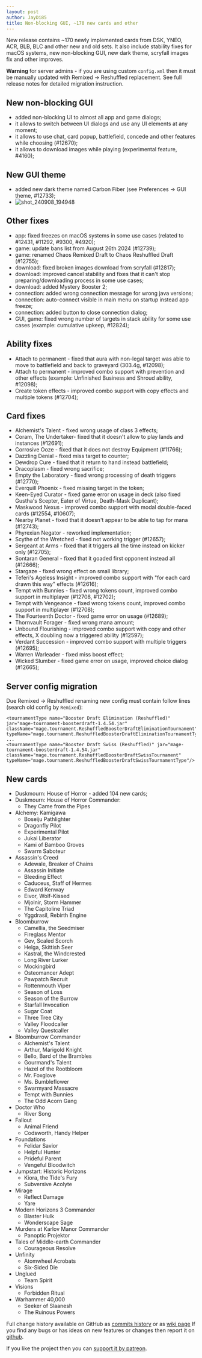 ```yaml
---
layout: post
author: JayDi85
title: Non-blocking GUI, ~170 new cards and other
---
```

New release contains ~170 newly implemented cards from DSK, YNEO, ACR, BLB, BLC and other new and old sets. It also include stability fixes for macOS systems, new non-blocking GUI, new dark theme, scryfall images fix and other improves.

**Warning** for server admins - if you are using custom `config.xml` then it must be manually updated with Remixed -> Reshuffled replacement. See full release notes for detailed migration instruction.

## New non-blocking GUI
- added non-blocking UI to almost all app and game dialogs;
- it allows to switch between UI dialogs and use any UI elements at any moment;
- it allows to use chat, card popup, battlefield, concede and other features while choosing (#12670);
- it allows to download images while playing (experimental feature, #4160);

## New GUI theme
* added new dark theme named Carbon Fiber (see Preferences -> GUI theme, #12733);
* ![shot_240908_194948](https://github.com/user-attachments/assets/451c0ff2-1453-494e-ba49-85ffb0f44128)

## Other fixes
* app: fixed freezes on macOS systems in some use cases (related to #12431, #11292, #9300, #4920);
* game: update bans list from August 26th 2024 (#12739);
* game: renamed Chaos Remixed Draft to Chaos Reshuffled Draft (#12755);
* download: fixed broken images download from scryfall (#12817);
* download: improved cancel stability and fixes that it can't stop preparing/downloading process in some use cases;
* download: added Mystery Booster 2;
* connection: added wrong connection message for wrong java versions;
* connection: auto-connect visible in main menu on startup instead app freeze;
* connection: added <ESC> button to close connection dialog;
* GUI, game: fixed wrong number of targets in stack ability for some use cases (example: cumulative upkeep, #12824);

## Ability fixes
* Attach to permanent - fixed that aura with non-legal target was able to move to battlefield and back to graveyard (303.4g, #12098);
* Attach to permanent - improved combo support with prevention and other effects (example: Unfinished Business and Shroud ability, #12098);
* Create token effects - improved combo support with copy effects and multiple tokens (#12704);

## Card fixes
* Alchemist's Talent - fixed wrong usage of class 3 effects;
* Coram, The Undertaker- fixed that it doesn't allow to play lands and instances (#12691);
* Corrosive Ooze - fixed that it does not destroy Equipment (#11766);
* Dazzling Denial - fixed miss target to counter;
* Dewdrop Cure - fixed that it return to hand instead battlefield;
* Dracoplasm - fixed wrong sacrifice;
* Empty the Laboratory - fixed wrong processing of death triggers (#12770);
* Everquill Phoenix - fixed missing target in the token;
* Keen-Eyed Curator - fixed game error on usage in deck (also fixed Gustha's Scepter, Eater of Virtue, Death-Mask Duplicant);
* Maskwood Nexus - improved combo support with modal double-faced cards (#12554, #10607);
* Nearby Planet - fixed that it doesn't appear to be able to tap for mana (#12743);
* Phyrexian Negator - reworked implementation;
* Scythe of the Wretched - fixed not working trigger (#12657);
* Sergeant at Arms - fixed that it triggers all the time instead on kicker only (#12705);
* Sontaran General - fixed that it goaded first opponent instead all (#12666);
* Stargaze - fixed wrong effect on small library;
* Teferi's Ageless Insight - improved combo support with "for each card drawn this way" effects (#12616);
* Tempt with Bunnies - fixed wrong tokens count, improved combo support in multiplayer (#12708, #12702);
* Tempt with Vengeance - fixed wrong tokens count, improved combo support in multiplayer  (#12708);
* The Fourteenth Doctor - fixed game error on usage (#12689);
* Thornvault Forager - fixed wrong mana amount;
* Unbound Flourishing - improved combo support with copy and other effects, X doubling now a triggered ability (#12597);
* Verdant Succession - improved combo support with multiple triggers (#12695);
* Warren Warleader  - fixed miss boost effect;
* Wicked Slumber - fixed game error on usage, improved choice dialog (#12665);

## Server config migration
Due Remixed -> Reshuffled renaming new config must contain follow lines (search old config by `Remixed`):
```
<tournamentType name="Booster Draft Elimination (Reshuffled)" jar="mage-tournament-boosterdraft-1.4.54.jar" className="mage.tournament.ReshuffledBoosterDraftEliminationTournament" typeName="mage.tournament.ReshuffledBoosterDraftEliminationTournamentType"/>
...
<tournamentType name="Booster Draft Swiss (Reshuffled)" jar="mage-tournament-boosterdraft-1.4.54.jar" className="mage.tournament.ReshuffledBoosterDraftSwissTournament" typeName="mage.tournament.ReshuffledBoosterDraftSwissTournamentType"/>
```

## New cards
* Duskmourn: House of Horror - added 104 new cards;
* Duskmourn: House of Horror Commander:
    * They Came from the Pipes
* Alchemy: Kamigawa
    * Boseiju Pathlighter
    * Dragonfly Pilot
    * Experimental Pilot
    * Jukai Liberator
    * Kami of Bamboo Groves
    * Swarm Saboteur
* Assassin's Creed
    * Adewale, Breaker of Chains
    * Assassin Initiate
    * Bleeding Effect
    * Caduceus, Staff of Hermes
    * Edward Kenway
    * Eivor, Wolf-Kissed
    * Mjolnir, Storm Hammer
    * The Capitoline Triad
    * Yggdrasil, Rebirth Engine
* Bloomburrow
    * Camellia, the Seedmiser
    * Fireglass Mentor
    * Gev, Scaled Scorch
    * Helga, Skittish Seer
    * Kastral, the Windcrested
    * Long River Lurker
    * Mockingbird
    * Osteomancer Adept
    * Pawpatch Recruit
    * Rottenmouth Viper
    * Season of Loss
    * Season of the Burrow
    * Starfall Invocation
    * Sugar Coat
    * Three Tree City
    * Valley Floodcaller
    * Valley Questcaller
* Bloomburrow Commander
    * Alchemist's Talent
    * Arthur, Marigold Knight
    * Bello, Bard of the Brambles
    * Gourmand's Talent
    * Hazel of the Rootbloom
    * Mr. Foxglove
    * Ms. Bumbleflower
    * Swarmyard Massacre
    * Tempt with Bunnies
    * The Odd Acorn Gang
* Doctor Who
    * River Song
* Fallout
    * Animal Friend
    * Codsworth, Handy Helper
* Foundations
    * Felidar Savior
    * Helpful Hunter
    * Prideful Parent
    * Vengeful Bloodwitch
* Jumpstart: Historic Horizons
    * Kiora, the Tide's Fury
    * Subversive Acolyte
* Mirage
    * Reflect Damage
    * Yare
* Modern Horizons 3 Commander
    * Blaster Hulk
    * Wonderscape Sage
* Murders at Karlov Manor Commander
    * Panoptic Projektor
* Tales of Middle-earth Commander
    * Courageous Resolve
* Unfinity
    * Atomwheel Acrobats
    * Six-Sided Die
* Unglued
    * Team Spirit
* Visions
    * Forbidden Ritual
* Warhammer 40,000
    * Seeker of Slaanesh
    * The Ruinous Powers

Full change history available on GitHub as [commits history](https://github.com/magefree/mage/commits/)
or as [wiki page](https://github.com/magefree/mage/wiki/Release-changes)
If you find any bugs or has ideas on new features or changes then report it on [github](https://github.com/magefree/mage/issues).

If you like the project then you can [support it by patreon](http://xmage.today/#donate).